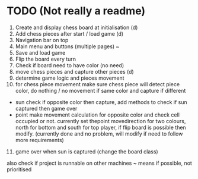 # TODO (Not really a readme)
1. Create and display chess board at initialisation (d)
2. Add chess pieces after start / load game (d)
3. Navigation bar on top
4. Main menu and buttons (multiple pages) ~
5. Save and load game
6. Flip the board every turn 
7. Check if board need to have color (no need)
8. move chess pieces and capture other pieces (d)
9. determine game logic and pieces movement
10. for chess piece movement make sure chess piece will detect piece color, do nothing / no movement if same color and capture if different
- sun check if opposite color then capture, add methods to check if sun captured then game over
- point make movement calculation for opposite color and check cell occupied or not. currently set thepoint movedirection for two colours, north for bottom and south for top player, if flip board is possible then modify. (currently done and no problem, will modify if need to follow more requirements)
11. game over when sun is captured (change the board class)

also check if project is runnable on other machines
**~** means if possible, not prioritised